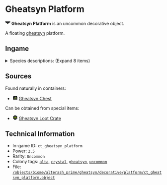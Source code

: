 # Gheatsyn Platform

<img src="https://raw.githubusercontent.com/Ceterai/Enternia/main/objects/biome/alterash_prime/gheatsyn/decorative/platform/icon.png" alt="Gheatsyn Platform icon" loading="lazy" height="16px" width="auto" /> **Gheatsyn Platform** is an uncommon decorative object.

A floating [gheatsyn](https://ceterai.github.io/MyEnternia/Wiki/Tags/Gheatsyn) platform.

## Ingame

<details markdown="1"><summary>Species descriptions: (Expand 8 items)</summary>

- Alta: I'll be honest with you, I have no idea how they made it float. Perhaps there's some special component inside.
- Apex: A platform on the gheatsyn pillar.
- Avian: A dark floating platform.
- Floran: A sssturdy flying platform.
- Glitch: Peaceful. A flat platform.
- Human: A smooth platform. It's floating in the air!
- Hylotl: A stylish levitating platform.
- Novakid: A solid lookin' flying platform.

</details>

## Sources

Found naturally in containers:

- <img src="https://raw.githubusercontent.com/Ceterai/Enternia/main/objects/biome/alterash_prime/gheatsyn/decorative/chest/icon.png" alt="Gheatsyn Chest icon" loading="lazy" height="16px" width="auto" /> [Gheatsyn Chest](https://ceterai.github.io/MyEnternia/Wiki/GheatsynChest)

Can be obtained from special items:

- <img src="https://raw.githubusercontent.com/Ceterai/Enternia/main/items/active/alta/loot/biome/ct_gheatsyn_loot.png" alt="Gheatsyn Loot Crate icon" loading="lazy" height="16px" width="auto" /> [Gheatsyn Loot Crate](https://ceterai.github.io/MyEnternia/Wiki/GheatsynLootCrate)

## Technical Information

- In-game ID: `ct_gheatsyn_platform`
- Power: `2.5`
- Rarity: `Uncommon`
- Colony tags: [`alta`](https://ceterai.github.io/MyEnternia/Wiki/Tags/Alta), [`crystal`](https://ceterai.github.io/MyEnternia/Wiki/Tags/Crystal), [`gheatsyn`](https://ceterai.github.io/MyEnternia/Wiki/Tags/Gheatsyn), [`uncommon`](https://ceterai.github.io/MyEnternia/Wiki/Tags/Uncommon)
- File: [`/objects/biome/alterash_prime/gheatsyn/decorative/platform/ct_gheatsyn_platform.object`](https://github.com/Ceterai/Enternia/blob/main/objects/biome/alterash_prime/gheatsyn/decorative/platform/ct_gheatsyn_platform.object)
